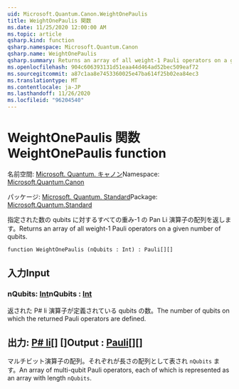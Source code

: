 ```yaml
---
uid: Microsoft.Quantum.Canon.WeightOnePaulis
title: WeightOnePaulis 関数
ms.date: 11/25/2020 12:00:00 AM
ms.topic: article
qsharp.kind: function
qsharp.namespace: Microsoft.Quantum.Canon
qsharp.name: WeightOnePaulis
qsharp.summary: Returns an array of all weight-1 Pauli operators on a given number of qubits.
ms.openlocfilehash: 904c606393131d51eaa44d464ad52bec509eaf72
ms.sourcegitcommit: a87c1aa8e7453360025e47ba614f25b02ea84ec3
ms.translationtype: MT
ms.contentlocale: ja-JP
ms.lasthandoff: 11/26/2020
ms.locfileid: "96204540"
---
```

# <a name="weightonepaulis-function"></a><span data-ttu-id="5db8a-102">WeightOnePaulis 関数</span><span class="sxs-lookup"><span data-stu-id="5db8a-102">WeightOnePaulis function</span></span>

<span data-ttu-id="5db8a-103">名前空間: [Microsoft. Quantum. キャノン](xref:Microsoft.Quantum.Canon)</span><span class="sxs-lookup"><span data-stu-id="5db8a-103">Namespace: [Microsoft.Quantum.Canon](xref:Microsoft.Quantum.Canon)</span></span>

<span data-ttu-id="5db8a-104">パッケージ: [Microsoft. Quantum. Standard](https://nuget.org/packages/Microsoft.Quantum.Standard)</span><span class="sxs-lookup"><span data-stu-id="5db8a-104">Package: [Microsoft.Quantum.Standard](https://nuget.org/packages/Microsoft.Quantum.Standard)</span></span>


<span data-ttu-id="5db8a-105">指定された数の qubits に対するすべての重み-1 の Pan Li 演算子の配列を返します。</span><span class="sxs-lookup"><span data-stu-id="5db8a-105">Returns an array of all weight-1 Pauli operators on a given number of qubits.</span></span>

```qsharp
function WeightOnePaulis (nQubits : Int) : Pauli[][]
```


## <a name="input"></a><span data-ttu-id="5db8a-106">入力</span><span class="sxs-lookup"><span data-stu-id="5db8a-106">Input</span></span>

### <a name="nqubits--int"></a><span data-ttu-id="5db8a-107">nQubits: [Int](xref:microsoft.quantum.lang-ref.int)</span><span class="sxs-lookup"><span data-stu-id="5db8a-107">nQubits : [Int](xref:microsoft.quantum.lang-ref.int)</span></span>

<span data-ttu-id="5db8a-108">返された P# li 演算子が定義されている qubits の数。</span><span class="sxs-lookup"><span data-stu-id="5db8a-108">The number of qubits on which the returned Pauli operators are defined.</span></span>



## <a name="output--pauli"></a><span data-ttu-id="5db8a-109">出力: [P# li](xref:microsoft.quantum.lang-ref.pauli)[] []</span><span class="sxs-lookup"><span data-stu-id="5db8a-109">Output : [Pauli](xref:microsoft.quantum.lang-ref.pauli)[][]</span></span>

<span data-ttu-id="5db8a-110">マルチビット演算子の配列。それぞれが長さの配列として表され `nQubits` ます。</span><span class="sxs-lookup"><span data-stu-id="5db8a-110">An array of multi-qubit Pauli operators, each of which is represented as an array with length `nQubits`.</span></span>